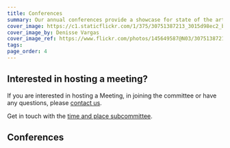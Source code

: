 ```yaml
---
title: Conferences
summary: Our annual conferences provide a showcase for state of the art biodiversity informatics, much of which relies on the standards created by TDWG and other organizations. Our conferences also provide a forum for developing, refining, and extending our standards in response to new challenges and opportunities. 
cover_image: https://c1.staticflickr.com/1/375/30751387213_3015d98ec2_b.jpg
cover_image_by: Denisse Vargas
cover_image_ref: https://www.flickr.com/photos/145649587@N03/30751387213/in/pool-tdwg16/
tags: 
page_order: 4
---
```


## Interested in hosting a meeting?

If you are interested in hosting a Meeting, in joining the committee or have any questions, please [contact us](mailto:tardis@tdwg.org).

Get in touch with the [time and place subcommittee]({filename}../about/committees/tardis/index.md).

## Conferences
